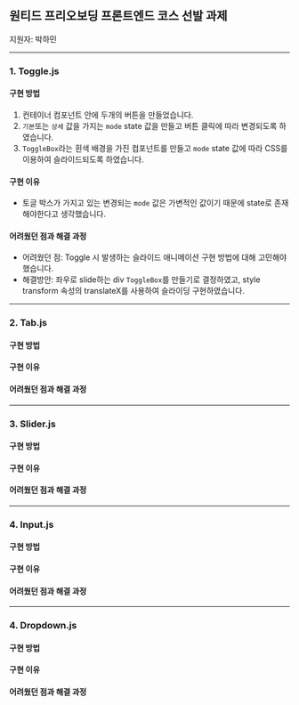 ## 원티드 프리오보딩 프론트엔드 코스 선발 과제

지원자: 박하민

---

### 1. Toggle.js

#### 구현 방법

1. 컨테이너 컴포넌트 안에 두개의 버튼을 만들었습니다.
2. `기본`또는 `상세` 값을 가지는 `mode` state 값을 만들고 버튼 클릭에 따라 변경되도록 하였습니다.
3. `ToggleBox`라는 흰색 배경을 가진 컴포넌트를 만들고 `mode` state 값에 따라 CSS를 이용하여 슬라이드되도록 하였습니다.

#### 구현 이유

- 토글 박스가 가지고 있는 변경되는 `mode` 값은 가변적인 값이기 때문에 state로 존재해야한다고 생각했습니다.

#### 어려웠던 점과 해결 과정

- 어려웠던 점: Toggle 시 발생하는 슬라이드 애니메이션 구현 방법에 대해 고민해야 했습니다.
- 해결방안: 좌우로 slide하는 div `ToggleBox`를 만들기로 결정하였고, style transform 속성의 translateX를 사용하여 슬라이딩 구현하였습니다.

---

### 2. Tab.js

#### 구현 방법

#### 구현 이유

#### 어려웠던 점과 해결 과정

---

### 3. Slider.js

#### 구현 방법

#### 구현 이유

#### 어려웠던 점과 해결 과정

---

### 4. Input.js

#### 구현 방법

#### 구현 이유

#### 어려웠던 점과 해결 과정

---

### 4. Dropdown.js

#### 구현 방법

#### 구현 이유

#### 어려웠던 점과 해결 과정
